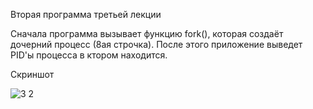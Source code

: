 Вторая программа третьей лекции

Сначала программа вызывает функцию fork(), которая создаёт дочерний процесс (8ая строчка). После этого приложение выведет PID'ы процесса в ктором находится.

Скриншот

![3 2](https://user-images.githubusercontent.com/103057512/169398475-a206926c-4950-469b-8661-d9fb1d0b2c84.jpg)
